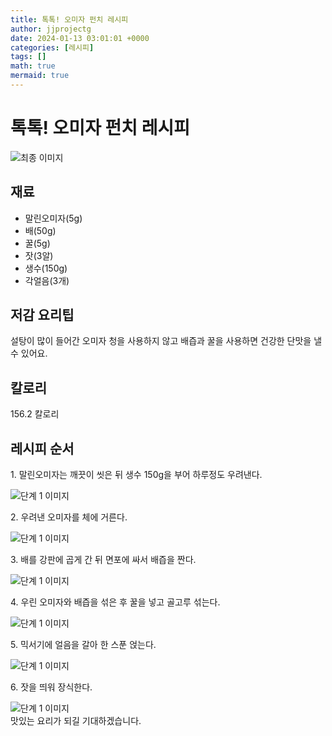 ```yaml
---
title: 톡톡! 오미자 펀치 레시피
author: jjprojectg
date: 2024-01-13 03:01:01 +0000
categories: [레시피]
tags: []
math: true
mermaid: true
---
```

<meta name="og:type" content="website"/>
<meta charset="UTF-8"/>
<div class="header">
  <h1>톡톡! 오미자 펀치 레시피</h1>
</div>

<div class="container my-4">
  <div class="row">
    <div class="col-12 col-md-6">
      <div class="recipe-image">
        <img src="http://www.foodsafetykorea.go.kr/uploadimg/cook/10_01125_2.png" class="step-image" alt="최종 이미지"/>
      </div>
    </div>
    <div class="col-12 col-md-6">
      <div class="ingredients">
        <h2>재료</h2>
        <ul class="card">
          <li> 말린오미자(5g) </li>
          <li>  배(50g) </li>
          <li>  꿀(5g) </li>
          <li>  잣(3알) </li>
          <li> 생수(150g) </li>
          <li>  각얼음(3개) </li>
</ul>
      </div>
    </div>
    <div class="col-12 col-md-6">
      <div class="ingredients">
        <h2>저감 요리팁</h2>
        <div class="card"> 
          <p>
            설탕이 많이 들어간 오미자 청을 사용하지 않고 배즙과 꿀을 사용하면 건강한 단맛을 낼 수 있어요.
          </p>
        </div>
      </div>
      <div class="ingredients">
        <h2>칼로리</h2>
        <div class="card"> 
          <p>
            156.2 칼로리
          </p>
        </div>
      </div>
    </div>
  </div>

  <h2 class="my-4">레시피 순서</h2>
  <div class="card recipe-card">
    <div class="card-body recipe-step">
      <p class="card-text step-description">1. 말린오미자는 깨끗이 씻은 뒤 생수 150g을 부어 하루정도 우려낸다.</p>
      <img src="http://www.foodsafetykorea.go.kr/uploadimg/cook/20_01125_1.JPG" alt="단계 1 이미지" class="step-image"/>
    </div>
  </div>
  <div class="card recipe-card">
    <div class="card-body recipe-step">
      <p class="card-text step-description">2. 우려낸 오미자를 체에 거른다.</p>
      <img src="http://www.foodsafetykorea.go.kr/uploadimg/cook/20_01125_2.JPG" alt="단계 1 이미지" class="step-image"/>
    </div>
  </div>
  <div class="card recipe-card">
    <div class="card-body recipe-step">
      <p class="card-text step-description">3. 배를 강판에 곱게 간 뒤 면포에 싸서 배즙을 짠다.</p>
      <img src="http://www.foodsafetykorea.go.kr/uploadimg/cook/20_01125_3.JPG" alt="단계 1 이미지" class="step-image"/>
    </div>
  </div>
  <div class="card recipe-card">
    <div class="card-body recipe-step">
      <p class="card-text step-description">4. 우린 오미자와 배즙을 섞은 후 꿀을 넣고 골고루 섞는다.</p>
      <img src="http://www.foodsafetykorea.go.kr/uploadimg/cook/20_01125_4.JPG" alt="단계 1 이미지" class="step-image"/>
    </div>
  </div>
  <div class="card recipe-card">
    <div class="card-body recipe-step">
      <p class="card-text step-description">5. 믹서기에 얼음을 갈아 한 스푼 얹는다.</p>
      <img src="http://www.foodsafetykorea.go.kr/uploadimg/cook/20_01125_5.JPG" alt="단계 1 이미지" class="step-image"/>
    </div>
  </div>
  <div class="card recipe-card">
    <div class="card-body recipe-step">
      <p class="card-text step-description">6. 잣을 띄워 장식한다.</p>
      <img src="http://www.foodsafetykorea.go.kr/uploadimg/cook/20_01125_6.JPG" alt="단계 1 이미지" class="step-image"/>
    </div>
  </div>

</div>
맛있는 요리가 되길 기대하겠습니다.
